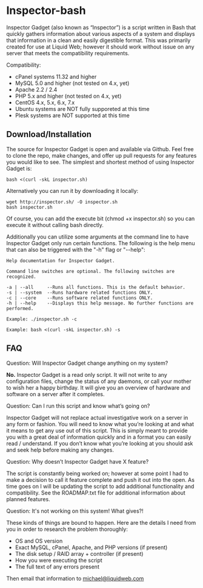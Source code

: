 Inspector-bash
====

Inspector Gadget (also known as “Inspector”) is a script written in Bash that quickly gathers information about various aspects of a system and displays that information in a clean and easily digestible format. This was primarily created for use at Liquid Web; however it should work without issue on any server that meets the compatibility requirements.

Compatibility:

* cPanel systems 11.32 and higher
* MySQL 5.0 and higher (not tested on 4.x, yet)
* Apache 2.2 / 2.4
* PHP 5.x and higher (not tested on 4.x, yet)
* CentOS 4.x, 5.x, 6.x, 7.x
* Ubuntu systems are NOT fully supporeted at this time
* Plesk systems are NOT supported at this time

Download/Installation
--

The source for Inspector Gadget is open and available via Github. Feel free to clone the repo, make changes, and offer up pull requests for any features you would like to see. The simplest and shortest method of using Inspector Gadget is:

    bash <(curl -skL inspector.sh)

Alternatively you can run it by downloading it locally:

    wget http://inspector.sh/ -O inspector.sh
    bash inspector.sh

Of course, you can add the execute bit (chmod +x inspector.sh) so you can execute it without calling bash directly.

Additionally you can utilize some arguments at the command line to have Inspector Gadget only run certain functions. The following is the help menu that can also be triggered with the "-h" flag or "--help":

    Help documentation for Inspector Gadget.

    Command line switches are optional. The following switches are recognized.

    -a | --all     --Runs all functions. This is the default behavior.
    -s | --system  --Runs hardware related functions ONLY.
    -c | --core    --Runs software related functions ONLY.
    -h | --help    --Displays this help message. No further functions are performed.

    Example: ./inspector.sh -c

    Example: bash <(curl -skL inspector.sh) -s

FAQ
--

Question: Will Inspector Gadget change anything on my system?

**No.** Inspector Gadget is a read only script. It will not write to any configuration files, change the status of any daemons, or call your mother to wish her a happy birthday. It will give you an overview of hardware and software on a server after it completes.

Question: Can I run this script and know what’s going on?

Inspector Gadget will not replace actual investigative work on a server in any form or fashion. You will need to know what you’re looking at and what it means to get any use out of this script. This is simply meant to provide you with a great deal of information quickly and in a format you can easily read / understand. If you don’t know what you’re looking at you should ask and seek help before making any changes.

Question: Why doesn’t Inspector Gadget have X feature?

The script is constantly being worked on; however at some point I had to make a decision to call it feature complete and push it out into the open. As time goes on I will be updating the script to add additional functionality and compatibility. See the ROADMAP.txt file for additional information about planned features.

Question: It's not working on this system! What gives?!

These kinds of things are bound to happen. Here are the details I need from you in order to research the problem thoroughly:

* OS and OS version
* Exact MySQL, cPanel, Apache, and PHP versions (if present)
* The disk setup / RAID array + controller (if present)
* How you were executing the script
* The full text of any errors present

Then email that information to michael@liquidweb.com
